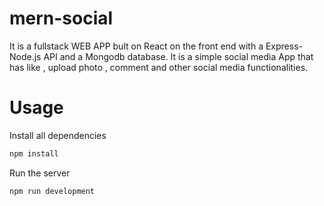 # mern-social
It is a fullstack WEB APP bult on React on the front end  with a Express-Node.js API and a Mongodb database.
It is a simple social media App that has like , upload photo , comment and other social media functionalities.


# Usage
Install all dependencies
```sh
npm install
```

Run the server
```sh
npm run development
```
